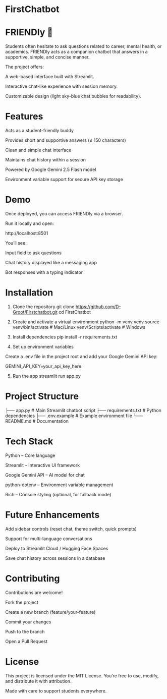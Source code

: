 # FirstChatbot
# FRIENDly 🤝
Students often hesitate to ask questions related to career, mental health, or academics. FRIENDly acts as a companion chatbot that answers in a supportive, simple, and concise manner.

The project offers:

A web-based interface built with Streamlit.

Interactive chat-like experience with session memory.

Customizable design (light sky-blue chat bubbles for readability).

# Features

Acts as a student-friendly buddy

Provides short and supportive answers (≤ 150 characters)

Clean and simple chat interface

Maintains chat history within a session

Powered by Google Gemini 2.5 Flash model

Environment variable support for secure API key storage

# Demo

Once deployed, you can access FRIENDly via a browser.

Run it locally and open:

http://localhost:8501


You’ll see:

Input field to ask questions

Chat history displayed like a messaging app

Bot responses with a typing indicator

# Installation
1. Clone the repository
git clone https://github.com/D-Groot/Firstchatbot.git
cd FirstChatbot

2. Create and activate a virtual environment
python -m venv venv
source venv/bin/activate   # Mac/Linux
venv\Scripts\activate      # Windows

3. Install dependencies
pip install -r requirements.txt

4. Set up environment variables

Create a .env file in the project root and add your Google Gemini API key:

GEMINI_API_KEY=your_api_key_here

5. Run the app
streamlit run app.py

# Project Structure
├── app.py            # Main Streamlit chatbot script
├── requirements.txt  # Python dependencies
├── .env.example      # Example environment file
└── README.md         # Documentation

# Tech Stack

Python – Core language

Streamlit – Interactive UI framework

Google Gemini API – AI model for chat

python-dotenv – Environment variable management

Rich – Console styling (optional, for fallback mode)

# Future Enhancements

Add sidebar controls (reset chat, theme switch, quick prompts)

Support for multi-language conversations

Deploy to Streamlit Cloud / Hugging Face Spaces

Save chat history across sessions in a database

# Contributing

Contributions are welcome!

Fork the project

Create a new branch (feature/your-feature)

Commit your changes

Push to the branch

Open a Pull Request

# License

This project is licensed under the MIT License.
You’re free to use, modify, and distribute it with attribution.

Made with care to support students everywhere.
